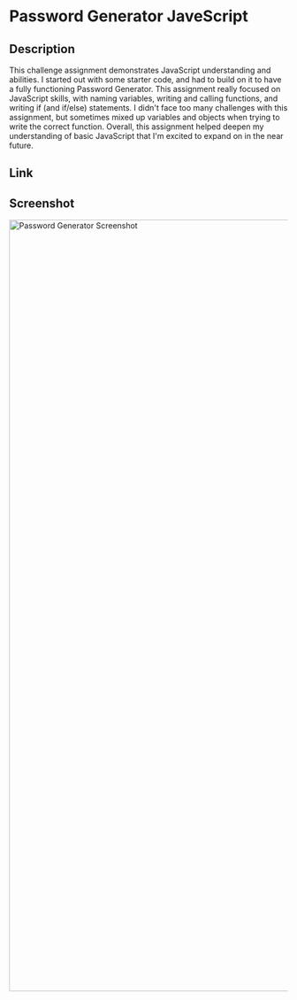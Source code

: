 # Password Generator JaveScript

## Description

This challenge assignment demonstrates JavaScript understanding and abilities. I started out with some starter code, and had to build on it to have a fully functioning Password Generator. This assignment really focused on JavaScript skills, with naming variables, writing and calling functions, and writing if (and if/else) statements. I didn't face too many challenges with this assignment, but sometimes mixed up variables and objects when trying to write the correct function. Overall, this assignment helped deepen my understanding of basic JavaScript that I'm excited to expand on in the near future.

## Link



## Screenshot

<img width="1395" alt="Password Generator Screenshot" src=" ">